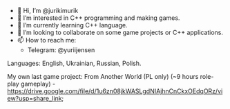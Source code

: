 - 👋 Hi, I’m @jurikimurik
- 👀 I’m interested in C++ programming and making games.
- 🌱 I’m currently learning C++ language.
- 💞️ I’m looking to collaborate on some game projects or C++ applications.
- 📫 How to reach me:
    - Telegram: @yuriijensen
    
Languages: English, Ukrainian, Russian, Polish.

My own last game project: From Another World (PL only) (~9 hours role-play gameplay) - https://drive.google.com/file/d/1u6zn08jkWASLgdNIAjhnCnCkxOEdqORz/view?usp=share_link;

<!---
jurikimurik/jurikimurik is a ✨ special ✨ repository because its `README.md` (this file) appears on your GitHub profile.
You can click the Preview link to take a look at your changes.
--->
